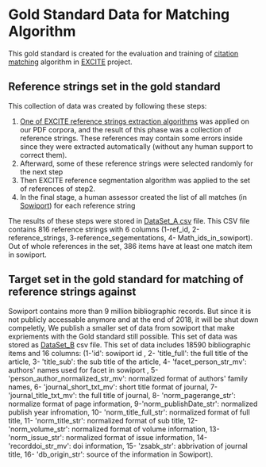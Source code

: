 # Gold Standard Data for Matching Algorithm

This gold standard is created for the evaluation and training of [citation matching](https://github.com/exciteproject/ref_matcher) algorithm in [EXCITE](http://excite.west.uni-koblenz.de/website/) project.

## Reference strings set in the gold standard

This collection of data was created by following these steps:
1. [One of EXCITE reference strings extraction algorithms]( https://github.com/exciteproject/refext) was applied on our PDF corpora, and the result of this phase was a collection of reference strings. These references may contain some errors inside since they were extracted automatically (without any human support to correct them). 
2. Afterward, some of these reference strings were selected randomly for the next step
3. Then EXCITE reference segmentation algorithm was applied to the set of references of step2.
4. In the final stage, a human assessor created the list of all matches (in [Sowiport](http://sowiport.gesis.org/)) for each reference string 
  
The results of these steps were stored in [DataSet_A csv](https://raw.githubusercontent.com/exciteproject/GoldStandard_for_matching/master/Datasets_for_matching/%5BDataSet_A%5D_Extracted_references_and_Match_IDs.csv) file. This CSV file contains 816 reference strings with 6 columns (1-ref_id, 2-reference_strings, 3-reference_segementations, 4- Math_ids_in_sowiport). Out of whole references in the set, 386 items have at least one match item in sowiport.


## Target set in the gold standard for matching of reference strings against

Sowiport contains more than 9 million bibliographic records. But since it is not publicly accessable anymore and at the end of 2018, it will be shut down compeletly, We publish a smaller set of data from sowiport that make expriements with the Gold standard still possible.  This set of data was stored as [DataSet_B](https://raw.githubusercontent.com/exciteproject/GoldStandard_for_matching/master/Datasets_for_matching/%5BDataSet_B%5D_samll_collection_data_in_sowiport.csv) csv file. This set of data includes 18590 bibliographic items and 16 columns:
(1-'id': sowiport id , 2- 'title_full': the full title of the article, 3- 'title_sub': the sub title of the article, 4- 'facet_person_str_mv': authors' names used for facet in sowiport , 5- 'person_author_normalized_str_mv': normalized format of authors' family names, 6- 'journal_short_txt_mv': short title format of journal, 7- 'journal_title_txt_mv': the full title of journal, 8- 'norm_pagerange_str': normalize format of page information, 9-'norm_publishDate_str': normalized publish year infromation, 10- 'norm_title_full_str': normalized format of full title, 11- 'norm_title_str': normalized format of sub title, 12- 'norm_volume_str': normalized format of volume information, 13- 'norm_issue_str': normalized format of issue information, 14- 'recorddoi_str_mv': doi information, 15- 'zsabk_str': abbrivation of journal title, 16- 'db_origin_str': source of the information in Sowiport).
